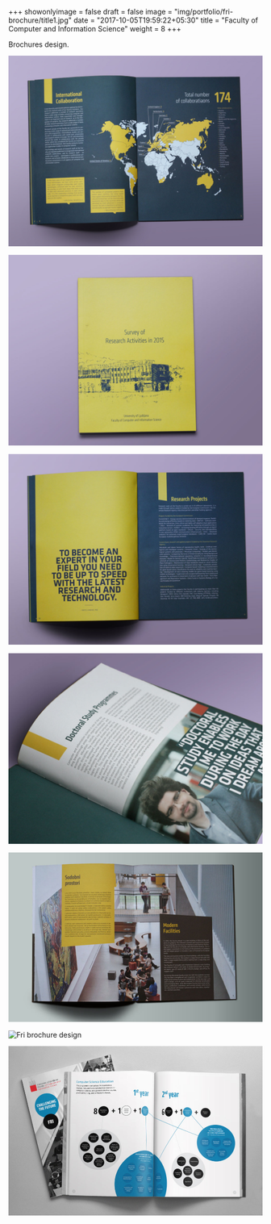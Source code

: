 +++
showonlyimage = false
draft = false
image = "img/portfolio/fri-brochure/title1.jpg"
date = "2017-10-05T19:59:22+05:30"
title = "Faculty of Computer and Information Science"
weight = 8
+++

Brochures design.

<!--more-->

![Fri Survey brochure design](/img/portfolio/fri-brochure/title.jpg)

![Fri brochure cover illustration](/img/portfolio/fri-brochure/brosura_survey_1_800_600.jpg)

![Fri brochure design yellow](/img/portfolio/fri-brochure/brosura_survey_2_800_600.jpg)

![Fri brochure design](/img/portfolio/fri-brochure/brosura_survey_4_800_600.jpg)

![Fri brochure design](/img/portfolio/fri-brochure/brosura_fri1.jpg)

![Fri brochure design](/img/portfolio/fri-brochure/brosura_tuji_2_800_600.jpg)

![Fri brochure infographics](/img/portfolio/fri-brochure/fri_brosura.jpg)

